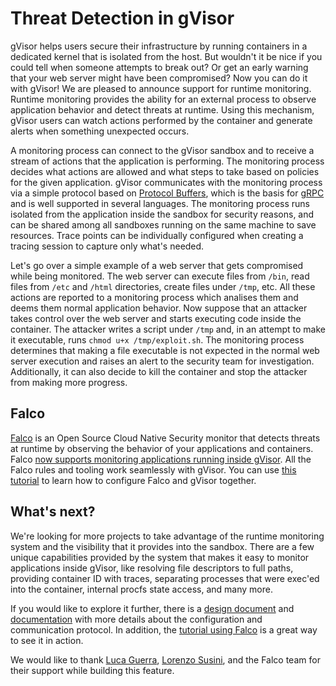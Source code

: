 # Threat Detection in gVisor

gVisor helps users secure their infrastructure by running containers in a
dedicated kernel that is isolated from the host. But wouldn't it be nice if you
could tell when someone attempts to break out? Or get an early warning that your
web server might have been compromised? Now you can do it with gVisor! We are
pleased to announce support for runtime monitoring. Runtime monitoring provides
the ability for an external process to observe application behavior and detect
threats at runtime. Using this mechanism, gVisor users can watch actions
performed by the container and generate alerts when something unexpected occurs.

A monitoring process can connect to the gVisor sandbox and to receive a stream
of actions that the application is performing. The monitoring process decides
what actions are allowed and what steps to take based on policies for the given
application. gVisor communicates with the monitoring process via a simple
protocol based on
[Protocol Buffers](https://developers.google.com/protocol-buffers), which is the
basis for [gRPC](https://grpc.io/) and is well supported in several languages.
The monitoring process runs isolated from the application inside the sandbox for
security reasons, and can be shared among all sandboxes running on the same
machine to save resources. Trace points can be individually configured when
creating a tracing session to capture only what's needed.

Let's go over a simple example of a web server that gets compromised while being
monitored. The web server can execute files from `/bin`, read files from `/etc`
and `/html` directories, create files under `/tmp`, etc. All these actions are
reported to a monitoring process which analises them and deems them normal
application behavior. Now suppose that an attacker takes control over the web
server and starts executing code inside the container. The attacker writes a
script under `/tmp` and, in an attempt to make it executable, runs `chmod u+x
/tmp/exploit.sh`. The monitoring process determines that making a file
executable is not expected in the normal web server execution and raises an
alert to the security team for investigation. Additionally, it can also decide
to kill the container and stop the attacker from making more progress.

## Falco

[Falco](https://falco.org/) is an Open Source Cloud Native Security monitor that
detects threats at runtime by observing the behavior of your applications and
containers. Falco
[now supports monitoring applications running inside gVisor](https://falco.org/blog/falco-0-32-1/).
All the Falco rules and tooling work seamlessly with gVisor. You can use
[this tutorial](https://gvisor.dev/docs/tutorials/falco/) to learn how to
configure Falco and gVisor together.

## What's next?

We're looking for more projects to take advantage of the runtime monitoring
system and the visibility that it provides into the sandbox. There are a few
unique capabilities provided by the system that makes it easy to monitor
applications inside gVisor, like resolving file descriptors to full paths,
providing container ID with traces, separating processes that were exec'ed into
the container, internal procfs state access, and many more.

If you would like to explore it further, there is a
[design document](https://docs.google.com/document/d/1RQQKzeFpO-zOoBHZLA-tr5Ed_bvAOLDqgGgKhqUff2A)
and
[documentation](https://github.com/google/gvisor/tree/master/pkg/sentry/seccheck/README.md)
with more details about the configuration and communication protocol. In
addition, the [tutorial using Falco](https://gvisor.dev/docs/tutorials/falco/)
is a great way to see it in action.

We would like to thank [Luca Guerra](https://github.com/LucaGuerra),
[Lorenzo Susini](https://github.com/loresuso), and the Falco team for their
support while building this feature.
